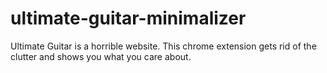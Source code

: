 # ultimate-guitar-minimalizer
Ultimate Guitar is a horrible website. This chrome extension gets rid of the clutter and shows you what you care about.
